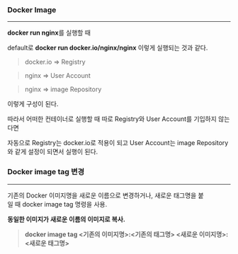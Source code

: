 ### Docker Image

---

**docker run nginx**를 실행할 때  

default로 **docker run docker.io/nginx/nginx**  이렇게 실행되는 것과 같다. 

> docker.io ⇒ Registry
> 

> nginx ⇒ User Account
> 

> nginx ⇒ image Repository
> 

이렇게 구성이 된다. 

따라서 어떠한 컨테이너로 실행할 때 따로 Registry와 User Account를 기입하지 않는다면 

자동으로 Registry는 docker.io로 적용이 되고 User Account는 image Repository와 같게 설정이 되면서 실행이 된다. 

### Docker image tag 변경

---

기존의 Docker 이미지명을 새로운 이름으로 변경하거나, 새로운 태그명을 붙일 때 docker image tag 명령을 사용.

**동일한 이미지가 새로운 이름의 이미지로 복사.**

> **docker image tag <기존의 이미지명>:<기존의 태그명> <새로운 이미지명>:<새로운 태그명>**
>